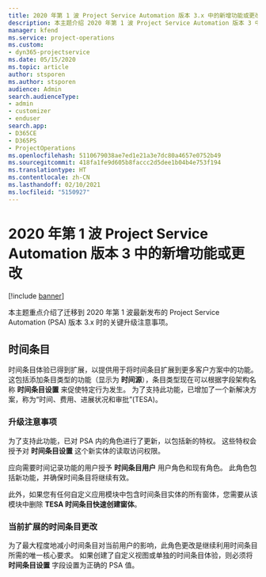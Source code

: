 ```yaml
---
title: 2020 年第 1 波 Project Service Automation 版本 3.x 中的新增功能或更改
description: 本主题介绍 2020 年第 1 波 Project Service Automation 版本 3 中的新增功能和更改。
manager: kfend
ms.service: project-operations
ms.custom:
- dyn365-projectservice
ms.date: 05/15/2020
ms.topic: article
author: stsporen
ms.author: stsporen
audience: Admin
search.audienceType:
- admin
- customizer
- enduser
search.app:
- D365CE
- D365PS
- ProjectOperations
ms.openlocfilehash: 5110679038ae7ed1e21a3e7dc80a4657e0752b49
ms.sourcegitcommit: 418fa1fe9d605b8faccc2d5dee1b04b4e753f194
ms.translationtype: HT
ms.contentlocale: zh-CN
ms.lasthandoff: 02/10/2021
ms.locfileid: "5150927"
---
```

# <a name="whats-new-or-changed-in-project-service-automation-version-3-wave-1-2020"></a>2020 年第 1 波 Project Service Automation 版本 3 中的新增功能或更改

[!include [banner](../includes/psa-now-project-operations.md)]

本主题重点介绍了迁移到 2020 年第 1 波最新发布的 Project Service Automation (PSA) 版本 3.x 时的关键升级注意事项。

## <a name="time-entry"></a>时间条目
时间条目体验已得到扩展，以提供用于将时间条目扩展到更多客户方案中的功能。 这包括添加条目类型的功能（显示为 **时间源**），条目类型现在可以根据字段架构名称 **时间条目设置** 来促使特定行为发生。 为了支持此功能，已增加了一个新解决方案，称为“时间、费用、进展状况和审批”(TESA)。

### <a name="upgrade-consideration"></a>升级注意事项
为了支持此功能，已对 PSA 内的角色进行了更新，以包括新的特权。 这些特权会授予对 **时间条目设置** 这个新实体的读取访问权限。

应向需要时间记录功能的用户授予 **时间条目用户** 用户角色和现有角色。 此角色包括新功能，并确保时间条目将继续有效。

此外，如果您有任何自定义应用模块中包含时间条目实体的所有窗体，您需要从该模块中删除 **TESA 时间条目快速创建窗体**。

### <a name="currently-extended-time-entry-changes"></a>当前扩展的时间条目更改
为了最大程度地减小时间条目对当前用户的影响，此角色更改是继续利用时间条目所需的唯一核心要求。 如果创建了自定义视图或单独的时间条目体验，则必须将 **时间条目设置** 字段设置为正确的 PSA 值。
